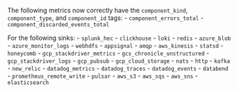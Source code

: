 The following metrics now correctly have the `component_kind`, `component_type`, and `component_id` tags:
    - `component_errors_total`
    - `component_discarded_events_total`

For the following sinks:
    - `splunk_hec`
    - `clickhouse`
    - `loki`
    - `redis`
    - `azure_blob`
    - `azure_monitor_logs`
    - `webhdfs`
    - `appsignal`
    - `amqp`
    - `aws_kinesis`
    - `statsd`
    - `honeycomb`
    - `gcp_stackdriver_metrics`
    - `gcs_chronicle_unstructured`
    - `gcp_stackdriver_logs`
    - `gcp_pubsub`
    - `gcp_cloud_storage`
    - `nats`
    - `http`
    - `kafka`
    - `new_relic`
    - `datadog_metrics`
    - `datadog_traces`
    - `datadog_events`
    - `databend`
    - `prometheus_remote_write`
    - `pulsar`
    - `aws_s3`
    - `aws_sqs`
    - `aws_sns`
    - `elasticsearch`
